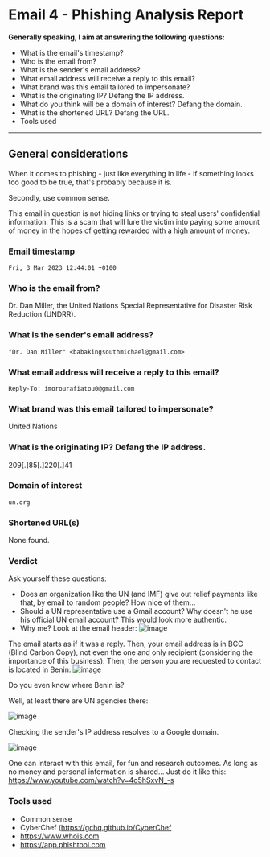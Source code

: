 # Email 4 - Phishing Analysis Report


**Generally speaking, I aim at answering the following questions:**

- What is the email's timestamp? 
- Who is the email from?
- What is the sender's email address?
- What email address will receive a reply to this email? 
- What brand was this email tailored to impersonate?
- What is the originating IP? Defang the IP address. 
- What do you think will be a domain of interest? Defang the domain.
- What is the shortened URL? Defang the URL.
- Tools used

---

## General considerations

When it comes to phishing - just like everything in life - if something looks too good to be true, that's probably because it is.

Secondly, use common sense. 

This email in question is not hiding links or trying to steal users' confidential information. This is a scam that will lure the victim into paying some amount of money in the hopes of getting rewarded with a high amount of money.

### Email timestamp

`Fri, 3 Mar 2023 12:44:01 +0100`

### Who is the email from?

Dr. Dan Miller, the United Nations Special Representative for Disaster Risk Reduction (UNDRR).

### What is the sender's email address?

`"Dr. Dan Miller" <babakingsouthmichael@gmail.com>`

### What email address will receive a reply to this email? 

`Reply-To: imorourafiatou0@gmail.com`

### What brand was this email tailored to impersonate?

United Nations

### What is the originating IP? Defang the IP address.

209[.]85[.]220[.]41

### Domain of interest

`un.org`

### Shortened URL(s)

None found.

### Verdict

Ask yourself these questions:

- Does an organization like the UN (and IMF) give out relief payments like that, by email to random people? How nice of them...
- Should a UN representative use a Gmail account? Why doesn't he use his official UN email account? This would look more authentic.
- Why me? Look at the email header:
![image](https://github.com/gustavoalito/BeCode/assets/133368766/83ffc3cc-e0b2-4a15-9742-a413b2c6bc96)

The email starts as if it was a reply. Then, your email address is in BCC (Blind Carbon Copy), not even the one and only recipient (considering the importance of this business). Then, the person you are requested to contact is located in Benin:
![image](https://github.com/gustavoalito/BeCode/assets/133368766/4f758e95-a67a-43f0-80a5-af1c8b27f3ed)

Do you even know where Benin is? 

Well, at least there are UN agencies there:

![image](https://github.com/gustavoalito/BeCode/assets/133368766/b919f4d4-da7e-40b3-962b-fd5af7778649)

Checking the sender's IP address resolves to a Google domain.

![image](https://github.com/gustavoalito/BeCode/assets/133368766/75acca89-069e-4236-94ba-f60af52a309f)

One can interact with this email, for fun and research outcomes. As long as no money and personal information is shared...
Just do it like this: https://www.youtube.com/watch?v=4o5hSxvN_-s

### Tools used

- Common sense
- CyberChef (https://gchq.github.io/CyberChef
- https://www.whois.com
- https://app.phishtool.com

